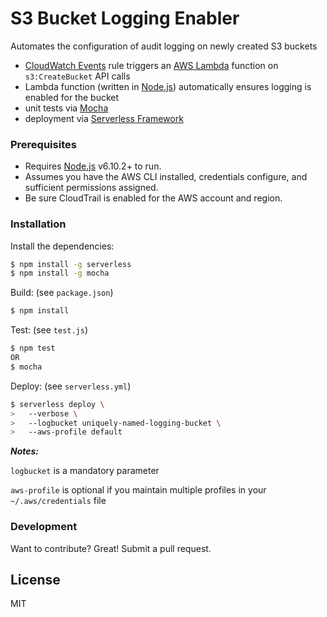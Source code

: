 # S3 Bucket Logging Enabler

Automates the configuration of audit logging on newly created S3 buckets

   - [CloudWatch Events](http://docs.aws.amazon.com/AmazonCloudWatch/latest/events/WhatIsCloudWatchEvents.html) rule triggers an [AWS Lambda](https://aws.amazon.com/lambda/) function on `s3:CreateBucket` API calls
   - Lambda function (written in [Node.js](https://nodejs.org/)) automatically ensures logging  is enabled for the bucket
   - unit tests via [Mocha](https://mochajs.org/)
   - deployment via [Serverless Framework](https://serverless.com/)

### Prerequisites

  - Requires [Node.js](https://nodejs.org/) v6.10.2+ to run.
  - Assumes you have the AWS CLI installed, credentials configure, and sufficient permissions assigned.
  - Be sure CloudTrail is enabled for the AWS account and region.

### Installation

Install the dependencies:

```sh
$ npm install -g serverless
$ npm install -g mocha
```

Build: (see `package.json`)
```sh
$ npm install
```

Test: (see `test.js`)
```sh
$ npm test
OR
$ mocha
```

Deploy: (see `serverless.yml`)
```sh
$ serverless deploy \
> 	--verbose \
>	--logbucket uniquely-named-logging-bucket \
>	--aws-profile default
```

***Notes:***

`logbucket` is a mandatory parameter

`aws-profile` is optional if you maintain multiple profiles in your `~/.aws/credentials` file 

### Development

Want to contribute? Great!  Submit a pull request.

License
----

MIT